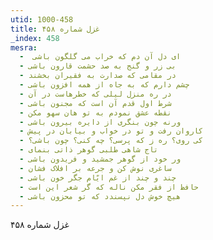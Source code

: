 ```yaml
---
utid: 1000-458
title: غزل شماره ۴۵۸
_index: 458
mesra:
  - ‌ ای دل آن دم که خراب می گلگون باشی
  - بی زر و گنج به صد حشمت قارون باشی
  - در مقامی که صدارت به فقیران بخشند
  - چشم دارم که به جاه از همه افزون باشی
  - در ره منزل لیلی که خطرهاست در آن
  - شرط اول قدم آن است که مجنون باشی
  - نقطه عشق نمودم به تو هان سهو مکن
  - ورنه چون بنگری از دایره بیرون باشی
  - کاروان رفت و تو در خواب و بیابان در پیش
  - کی روی؟ ره ز که پرسی؟ چه کنی؟ چون باشی؟
  - تاج شاهی طلبی گوهر ذاتی بنمای
  - ور خود از گوهر جمشید و فریدون باشی
  - ساغری نوش کن و جرعه بر افلاک فشان
  - چند و چند از غم ایّام جگر خون باشی
  - حافظ از فقر مکن ناله که گر شعر این است
  - هیچ خوش دل نپسندد که تو محزون باشی
---
```

غزل شماره ۴۵۸
